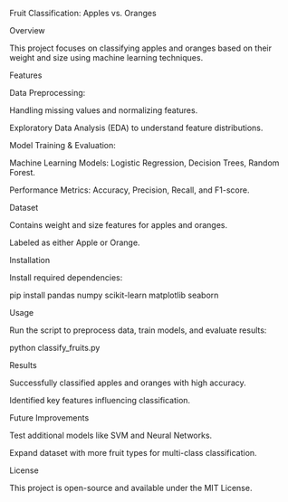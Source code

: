 Fruit Classification: Apples vs. Oranges

Overview

This project focuses on classifying apples and oranges based on their weight and size using machine learning techniques.

Features

Data Preprocessing:

Handling missing values and normalizing features.

Exploratory Data Analysis (EDA) to understand feature distributions.

Model Training & Evaluation:

Machine Learning Models: Logistic Regression, Decision Trees, Random Forest.

Performance Metrics: Accuracy, Precision, Recall, and F1-score.

Dataset

Contains weight and size features for apples and oranges.

Labeled as either Apple or Orange.

Installation

Install required dependencies:

pip install pandas numpy scikit-learn matplotlib seaborn

Usage

Run the script to preprocess data, train models, and evaluate results:

python classify_fruits.py

Results

Successfully classified apples and oranges with high accuracy.

Identified key features influencing classification.

Future Improvements

Test additional models like SVM and Neural Networks.

Expand dataset with more fruit types for multi-class classification.

License

This project is open-source and available under the MIT License.
